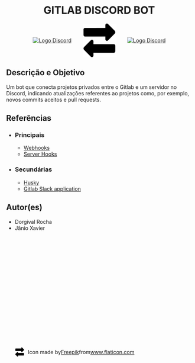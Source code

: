 <h1> 
   <strong>
      <center> GITLAB DISCORD BOT </center>
   </strong>
</h1>

<div 
   style="
      display: flex;
      flex-direction: row;
      justify-content: center;
      align-items: center;
   "
>
   <a href="https://gitlab.com/">
      <img src="https://about.gitlab.com/images/press/logo/png/gitlab-icon-rgb.png" width="150px" alt="Logo Discord">
   </a>
   
   <img style="padding: 0 30px" src="./assets/two-way-arrows.svg" style="fill: white"/>
   
   <a href="https://discord.com/">
      <img src="https://discord.com/assets/2c21aeda16de354ba5334551a883b481.png" width="110px" alt="Logo Discord">
   </a>
</div>

<h2> <strong>Descrição e Objetivo</strong> </h2>
<p>
   Um bot que conecta projetos privados entre o Gitlab e um servidor no Discord, indicando atualizações referentes ao projetos como, por exemplo, novos commits aceitos e pull requests.
</p>

<!-- <h2> <strong>Tecnologias Utilizadas</strong> </h2> -->



<!-- <h2> <strong>Etapas do Desenvolvimento</strong> </h2> -->


<h2> <strong>Referências</strong> </h2>
<ul>
   <li> <h3>Principais</h3> </li>
   <ul>
      <li> 
         <a target="_blank" href="https://docs.gitlab.com/ee/user/project/integrations/webhooks.html">Webhooks</a>
      </li>
      <li> 
         <a target="_blank" href="https://docs.gitlab.com/ee/administration/server_hooks.html">Server Hooks</a>
      </li>
   </ul>
   
   <li> <h3>Secundárias</h3> </li>
   <ul>
      <li>
         <a target="_blank" href="https://github.com/typicode/husky">Husky</a>
      </li>
      <li>
         <a target="_blank" href="https://docs.gitlab.com/ee/user/project/integrations/gitlab_slack_application.html">Gitlab Slack application</a>
      </li>
   </ul>
</ul>


<h2> <strong>Autor(es)</strong> </h2>
<ul>
   <li> Dorgival Rocha </li>
   <li> Jânio Xavier </li>
<ul>


<footer>
   </ul>
      <div style="padding:300px 0; display:flex; align-items:center;">
         <img style="padding-right: 10px" src="./assets/two-way-arrows.svg" style="fill: white" width="25px"/>
         Icon made by <a href="https://www.freepik.com" title="Freepik">Freepik</a> from <a href="https://www.flaticon.com/" title="Flaticon">www.flaticon.com</a>
      </div>
</footer>

